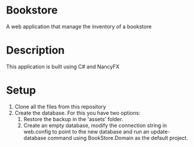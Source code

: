 # Bookstore
A web application that manage the inventory of a bookstore

# Description
This application is built using C# and NancyFX

# Setup
1. Clone all the files from this repository
2. Create the database. For this you have two options:
    1. Restore the backup in the 'assets' folder.
    2. Create an empty database, modify the connection string in web.config to point to the new database and run an update-database command using BookStore.Domain as the default project.
